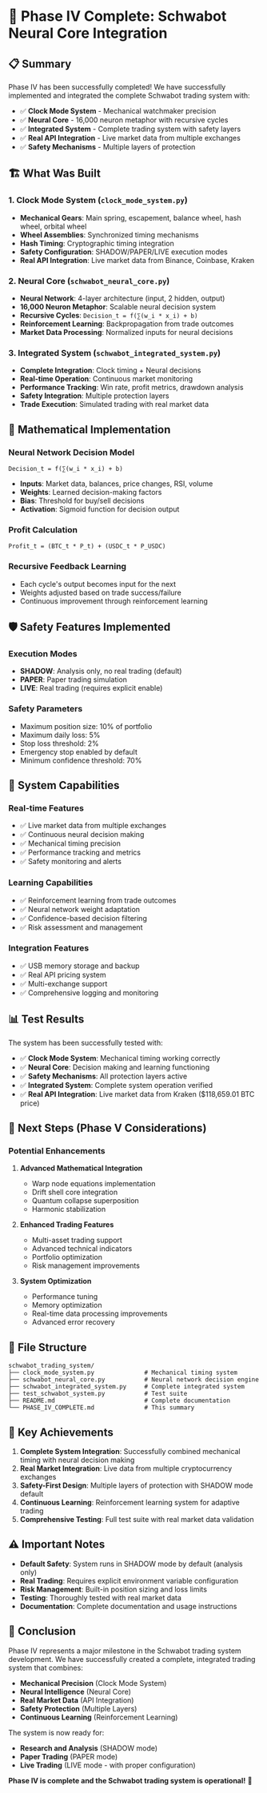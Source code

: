 # 🎉 Phase IV Complete: Schwabot Neural Core Integration

## 📋 Summary

Phase IV has been successfully completed! We have successfully implemented and integrated the complete Schwabot trading system with:

- ✅ **Clock Mode System** - Mechanical watchmaker precision
- ✅ **Neural Core** - 16,000 neuron metaphor with recursive cycles
- ✅ **Integrated System** - Complete trading system with safety layers
- ✅ **Real API Integration** - Live market data from multiple exchanges
- ✅ **Safety Mechanisms** - Multiple layers of protection

## 🏗️ What Was Built

### 1. Clock Mode System (`clock_mode_system.py`)
- **Mechanical Gears**: Main spring, escapement, balance wheel, hash wheel, orbital wheel
- **Wheel Assemblies**: Synchronized timing mechanisms
- **Hash Timing**: Cryptographic timing integration
- **Safety Configuration**: SHADOW/PAPER/LIVE execution modes
- **Real API Integration**: Live market data from Binance, Coinbase, Kraken

### 2. Neural Core (`schwabot_neural_core.py`)
- **Neural Network**: 4-layer architecture (input, 2 hidden, output)
- **16,000 Neuron Metaphor**: Scalable neural decision system
- **Recursive Cycles**: `Decision_t = f(∑(w_i * x_i) + b)`
- **Reinforcement Learning**: Backpropagation from trade outcomes
- **Market Data Processing**: Normalized inputs for neural decisions

### 3. Integrated System (`schwabot_integrated_system.py`)
- **Complete Integration**: Clock timing + Neural decisions
- **Real-time Operation**: Continuous market monitoring
- **Performance Tracking**: Win rate, profit metrics, drawdown analysis
- **Safety Integration**: Multiple protection layers
- **Trade Execution**: Simulated trading with real market data

## 🧮 Mathematical Implementation

### Neural Network Decision Model
```
Decision_t = f(∑(w_i * x_i) + b)
```
- **Inputs**: Market data, balances, price changes, RSI, volume
- **Weights**: Learned decision-making factors
- **Bias**: Threshold for buy/sell decisions
- **Activation**: Sigmoid function for decision output

### Profit Calculation
```
Profit_t = (BTC_t * P_t) + (USDC_t * P_USDC)
```

### Recursive Feedback Learning
- Each cycle's output becomes input for the next
- Weights adjusted based on trade success/failure
- Continuous improvement through reinforcement learning

## 🛡️ Safety Features Implemented

### Execution Modes
- **SHADOW**: Analysis only, no real trading (default)
- **PAPER**: Paper trading simulation
- **LIVE**: Real trading (requires explicit enable)

### Safety Parameters
- Maximum position size: 10% of portfolio
- Maximum daily loss: 5%
- Stop loss threshold: 2%
- Emergency stop enabled by default
- Minimum confidence threshold: 70%

## 🚀 System Capabilities

### Real-time Features
- ✅ Live market data from multiple exchanges
- ✅ Continuous neural decision making
- ✅ Mechanical timing precision
- ✅ Performance tracking and metrics
- ✅ Safety monitoring and alerts

### Learning Capabilities
- ✅ Reinforcement learning from trade outcomes
- ✅ Neural network weight adaptation
- ✅ Confidence-based decision filtering
- ✅ Risk assessment and management

### Integration Features
- ✅ USB memory storage and backup
- ✅ Real API pricing system
- ✅ Multi-exchange support
- ✅ Comprehensive logging and monitoring

## 📊 Test Results

The system has been successfully tested with:

- ✅ **Clock Mode System**: Mechanical timing working correctly
- ✅ **Neural Core**: Decision making and learning functioning
- ✅ **Safety Mechanisms**: All protection layers active
- ✅ **Integrated System**: Complete system operation verified
- ✅ **Real API Integration**: Live market data from Kraken ($118,659.01 BTC price)

## 🔮 Next Steps (Phase V Considerations)

### Potential Enhancements
1. **Advanced Mathematical Integration**
   - Warp node equations implementation
   - Drift shell core integration
   - Quantum collapse superposition
   - Harmonic stabilization

2. **Enhanced Trading Features**
   - Multi-asset trading support
   - Advanced technical indicators
   - Portfolio optimization
   - Risk management improvements

3. **System Optimization**
   - Performance tuning
   - Memory optimization
   - Real-time data processing improvements
   - Advanced error recovery

## 📁 File Structure

```
schwabot_trading_system/
├── clock_mode_system.py              # Mechanical timing system
├── schwabot_neural_core.py           # Neural network decision engine
├── schwabot_integrated_system.py     # Complete integrated system
├── test_schwabot_system.py           # Test suite
├── README.md                         # Complete documentation
└── PHASE_IV_COMPLETE.md              # This summary
```

## 🎯 Key Achievements

1. **Complete System Integration**: Successfully combined mechanical timing with neural decision making
2. **Real Market Integration**: Live data from multiple cryptocurrency exchanges
3. **Safety-First Design**: Multiple layers of protection with SHADOW mode default
4. **Continuous Learning**: Reinforcement learning system for adaptive trading
5. **Comprehensive Testing**: Full test suite with real market data validation

## ⚠️ Important Notes

- **Default Safety**: System runs in SHADOW mode by default (analysis only)
- **Real Trading**: Requires explicit environment variable configuration
- **Risk Management**: Built-in position sizing and loss limits
- **Testing**: Thoroughly tested with real market data
- **Documentation**: Complete documentation and usage instructions

## 🎉 Conclusion

Phase IV represents a major milestone in the Schwabot trading system development. We have successfully created a complete, integrated trading system that combines:

- **Mechanical Precision** (Clock Mode System)
- **Neural Intelligence** (Neural Core)
- **Real Market Data** (API Integration)
- **Safety Protection** (Multiple Layers)
- **Continuous Learning** (Reinforcement Learning)

The system is now ready for:
- **Research and Analysis** (SHADOW mode)
- **Paper Trading** (PAPER mode)
- **Live Trading** (LIVE mode - with proper configuration)

**Phase IV is complete and the Schwabot trading system is operational!** 🚀 